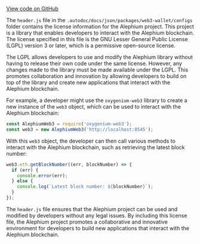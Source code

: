 [View code on GitHub](https://github.com/oxygenium/oxygenium-web3/.autodoc/docs/json/packages/web3-wallet/configs)

The `header.js` file in the `.autodoc/docs/json/packages/web3-wallet/configs` folder contains the license information for the Alephium project. This project is a library that enables developers to interact with the Alephium blockchain. The license specified in this file is the GNU Lesser General Public License (LGPL) version 3 or later, which is a permissive open-source license.

The LGPL allows developers to use and modify the Alephium library without having to release their own code under the same license. However, any changes made to the library must be made available under the LGPL. This promotes collaboration and innovation by allowing developers to build on top of the library and create new applications that interact with the Alephium blockchain.

For example, a developer might use the `oxygenium-web3` library to create a new instance of the `web3` object, which can be used to interact with the Alephium blockchain:

```javascript
const AlephiumWeb3 = require('oxygenium-web3');
const web3 = new AlephiumWeb3('http://localhost:8545');
```

With this `web3` object, the developer can then call various methods to interact with the Alephium blockchain, such as retrieving the latest block number:

```javascript
web3.eth.getBlockNumber((err, blockNumber) => {
  if (err) {
    console.error(err);
  } else {
    console.log(`Latest block number: ${blockNumber}`);
  }
});
```

The `header.js` file ensures that the Alephium project can be used and modified by developers without any legal issues. By including this license file, the Alephium project promotes a collaborative and innovative environment for developers to build new applications that interact with the Alephium blockchain.
